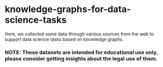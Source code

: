# knowledge-graphs-for-data-science-tasks

Here, we collected some data through various sources from the web to support data science tasks based on knowledge graphs.
### NOTE: These datasets are intended for educational use only, please consider getting insights about the legal use of them.
